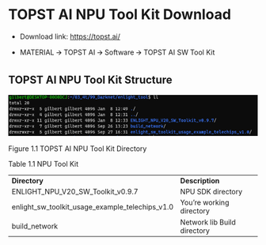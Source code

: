 ﻿# TOPST AI NPU Tool Kit Download

- Download link: <https://topst.ai/>

<!-- -->

- MATERIAL 🡪 TOPST AI 🡪 Software 🡪 TOPST AI SW Tool Kit

## TOPST AI NPU Tool Kit Structure

<img src="https://github.com/topst-development/Documentation/blob/main/TOPST-AI/Software/media/2. Toolkit Download.image1.png"
style="width:5.75347in;height:0.86806in"
alt="텍스트, 스크린샷, 폰트이(가) 표시된 사진 자동 생성된 설명" />

Figure 1.1 TOPST AI NPU Tool Kit Directory

Table 1.1 NPU Tool Kit

|                                                 |                             |
|-------------------------------------------------|-----------------------------|
| **Directory**                                   | **Description**             |
| ENLIGHT_NPU_V20_SW_Toolkit_v0.9.7               | NPU SDK directory           |
| enlight_sw_toolkit_usage_example_telechips_v1.0 | You’re working directory    |
| build_network                                   | Network lib Build directory |
